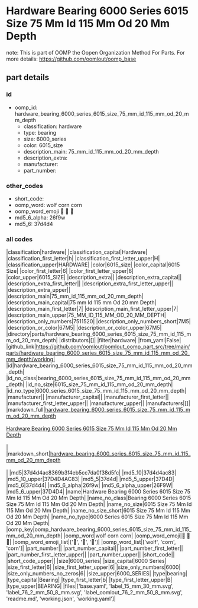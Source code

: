 # Hardware Bearing 6000 Series 6015 Size 75 Mm Id 115 Mm Od 20 Mm Depth  

note: This is part of OOMP the Oopen Organization Method For Parts. For more details: https://github.com/oomlout/oomp_base

##  part details





### id
* oomp_id: hardware_bearing_6000_series_6015_size_75_mm_id_115_mm_od_20_mm_depth
  * classification: hardware
  * type: bearing
  * size: 6000_series
  * color: 6015_size
  * description_main: 75_mm_id_115_mm_od_20_mm_depth
  * description_extra: 
  * manufacturer: 
  * part_number: 

### other_codes
* short_code: 
* oomp_word: wolf corn corn
* oomp_word_emoji :wolf: :corn: :corn:
* md5_6_alpha: 26f9w
* md5_6: 37d4d4

### all codes 
|classification|hardware|
|classification_capital|Hardware|
|classification_first_letter|h|
|classification_first_letter_upper|H|
|classification_upper|HARDWARE|
|color|6015_size|
|color_capital|6015 Size|
|color_first_letter|6|
|color_first_letter_upper|6|
|color_upper|6015_SIZE|
|description_extra||
|description_extra_capital||
|description_extra_first_letter||
|description_extra_first_letter_upper||
|description_extra_upper||
|description_main|75_mm_id_115_mm_od_20_mm_depth|
|description_main_capital|75 mm Id 115 mm Od 20 mm Depth|
|description_main_first_letter|7|
|description_main_first_letter_upper|7|
|description_main_upper|75_MM_ID_115_MM_OD_20_MM_DEPTH|
|description_only_numbers|7511520|
|description_only_numbers_short|7M5|
|description_or_color|67M5|
|description_or_color_upper|67M5|
|directory|parts/hardware_bearing_6000_series_6015_size_75_mm_id_115_mm_od_20_mm_depth|
|distributors|[]|
|filter|hardware|
|from_yaml|False|
|github_link|https://github.com/oomlout/oomlout_oomp_part_src/tree/main/parts/hardware_bearing_6000_series_6015_size_75_mm_id_115_mm_od_20_mm_depth/working|
|id|hardware_bearing_6000_series_6015_size_75_mm_id_115_mm_od_20_mm_depth|
|id_no_class|bearing_6000_series_6015_size_75_mm_id_115_mm_od_20_mm_depth|
|id_no_size|6015_size_75_mm_id_115_mm_od_20_mm_depth|
|id_no_type|6000_series_6015_size_75_mm_id_115_mm_od_20_mm_depth|
|manufacturer||
|manufacturer_capital||
|manufacturer_first_letter||
|manufacturer_first_letter_upper||
|manufacturer_upper||
|manufacturers|[]|
|markdown_full|[hardware_bearing_6000_series_6015_size_75_mm_id_115_mm_od_20_mm_depth](https://github.com/oomlout/oomlout_oomp_part_src/tree/main/parts/hardware_bearing_6000_series_6015_size_75_mm_id_115_mm_od_20_mm_depth/working)<br>[](https://github.com/oomlout/oomlout_oomp_part_src/tree/main/parts/hardware_bearing_6000_series_6015_size_75_mm_id_115_mm_od_20_mm_depth/working)<br>[Hardware Bearing 6000 Series 6015 Size 75 Mm Id 115 Mm Od 20 Mm Depth](https://github.com/oomlout/oomlout_oomp_part_src/tree/main/parts/hardware_bearing_6000_series_6015_size_75_mm_id_115_mm_od_20_mm_depth/working)<br><br>|
|markdown_short|[hardware_bearing_6000_series_6015_size_75_mm_id_115_mm_od_20_mm_depth](https://github.com/oomlout/oomlout_oomp_part_src/tree/main/parts/hardware_bearing_6000_series_6015_size_75_mm_id_115_mm_od_20_mm_depth/working)<br><br>|
|md5|37d4d4ac8369b3f4eb5cc7da0f38d5fc|
|md5_10|37d4d4ac83|
|md5_10_upper|37D4D4AC83|
|md5_5|37d4d|
|md5_5_upper|37D4D|
|md5_6|37d4d4|
|md5_6_alpha|26f9w|
|md5_6_alpha_upper|26F9W|
|md5_6_upper|37D4D4|
|name|Hardware Bearing 6000 Series 6015 Size 75 Mm Id 115 Mm Od 20 Mm Depth|
|name_no_class|Bearing 6000 Series 6015 Size 75 Mm Id 115 Mm Od 20 Mm Depth|
|name_no_size|6015 Size 75 Mm Id 115 Mm Od 20 Mm Depth|
|name_no_size_short|6015 Size 75 Mm Id 115 Mm Od 20 Mm Depth|
|name_no_type|6000 Series 6015 Size 75 Mm Id 115 Mm Od 20 Mm Depth|
|oomp_key|oomp_hardware_bearing_6000_series_6015_size_75_mm_id_115_mm_od_20_mm_depth|
|oomp_word|wolf corn corn|
|oomp_word_emoji|:wolf: :corn: :corn:|
|oomp_word_emoji_list|[':wolf:', ':corn:', ':corn:']|
|oomp_word_list|['wolf', 'corn', 'corn']|
|part_number||
|part_number_capital||
|part_number_first_letter||
|part_number_first_letter_upper||
|part_number_upper||
|short_code||
|short_code_upper||
|size|6000_series|
|size_capital|6000 Series|
|size_first_letter|6|
|size_first_letter_upper|6|
|size_only_numbers|6000|
|size_only_numbers_no_zeros|6|
|size_upper|6000_SERIES|
|type|bearing|
|type_capital|Bearing|
|type_first_letter|b|
|type_first_letter_upper|B|
|type_upper|BEARING|
|files|['base.yaml', 'label_15_mm_30_mm.svg', 'label_76_2_mm_50_8_mm.svg', 'label_oomlout_76_2_mm_50_8_mm.svg', 'readme.md', 'working.json', 'working.yaml']|
